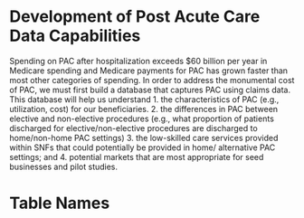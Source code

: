 # Development of Post Acute Care Data Capabilities

Spending on PAC after hospitalization exceeds $60 billion per year in Medicare spending and Medicare payments for PAC has grown faster than most other categories of spending. In order to address the monumental cost of PAC, we must first build a database that captures PAC using claims data. This database will help us understand 1. the characteristics of PAC (e.g., utilization, cost) for our beneficiaries. 2. the differences in PAC between elective and non-elective procedures (e.g., what proportion of patients discharged for elective/non-elective procedures are discharged to home/non-home PAC settings) 3. the low-skilled care services provided within SNFs that could potentially be provided in home/ alternative PAC settings; and 4. potential markets that are most appropriate for seed businesses and pilot studies.

# Table Names

